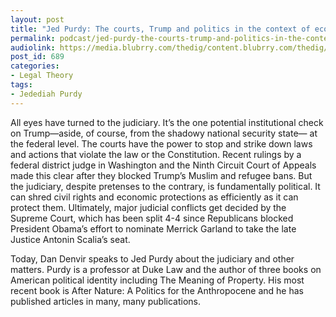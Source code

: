 ```yaml
---
layout: post
title: "Jed Purdy: The courts, Trump and politics in the context of ecological crisis"
permalink: podcast/jed-purdy-the-courts-trump-and-politics-in-the-context-of-ecological-crisis/
audiolink: https://media.blubrry.com/thedig/content.blubrry.com/thedig/The_Dig_-_EP12-_Purdy.mp3
post_id: 689
categories: 
- Legal Theory
tags: 
- Jedediah Purdy
---
```


All eyes have turned to the judiciary. It’s the one potential institutional check on Trump—aside, of course, from the shadowy national security state— at the federal level. The courts have the power to stop and strike down laws and actions that violate the law or the Constitution. Recent rulings by a federal district judge in Washington and the Ninth Circuit Court of Appeals made this clear after they blocked Trump’s Muslim and refugee bans. But the judiciary, despite pretenses to the contrary, is fundamentally political. It can shred civil rights and economic protections as efficiently as it can protect them. Ultimately, major judicial conflicts get decided by the Supreme Court, which has been split 4-4 since Republicans blocked President Obama’s effort to nominate Merrick Garland to take the late Justice Antonin Scalia’s seat.
 
Today, Dan Denvir speaks to Jed Purdy about the judiciary and other matters. Purdy is a professor at Duke Law and the author of three books on American political identity including The Meaning of Property. His most recent book is After Nature: A Politics for the Anthropocene and he has published articles in many, many publications.